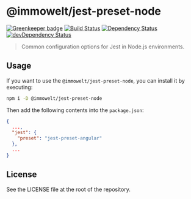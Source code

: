 # @immowelt/jest-preset-node

[![Greenkeeper badge](https://badges.greenkeeper.io/ImmoweltHH/jest-preset-node.svg)](https://greenkeeper.io/)
[![Build Status](https://travis-ci.org/ImmoweltHH/jest-preset-node.svg?branch=master)](https://travis-ci.org/ImmoweltHH/jest-preset-node)
[![Dependency Status](https://david-dm.org/ImmoweltHH/jest-preset-node.svg)](https://david-dm.org/ImmoweltHH/jest-preset-node)
[![devDependency Status](https://david-dm.org/ImmoweltHH/jest-preset-node/dev-status.svg)](https://david-dm.org/ImmoweltHH/jest-preset-node#info=devDependencies&view=table)

> Common configuration options for Jest in Node.js environments.

## Usage
If you want to use the  `@immowelt/jest-preset-node`, you can install it by executing:
```bash
npm i -D @immowelt/jest-preset-node
```

Then add the following contents into the `package.json`:

```json
{
  ...,
  "jest": {
    "preset": "jest-preset-angular"
  },
  ...
}
```

## License
See the LICENSE file at the root of the repository.
